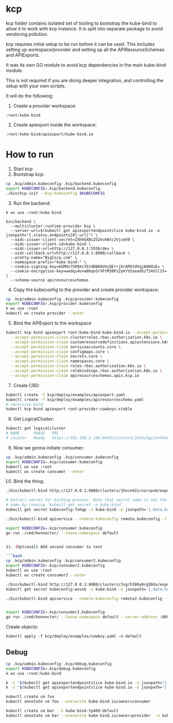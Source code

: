 # kcp 

kcp folder contains isolated set of tooling to bootstrap the kube-bind to allow it to work with kcp instance. 
It is split into separate package to avoid vendoring pollution.

kcp requires initial setup to be run before it can be used. 
This includes setting up workspace/provider and setting up all the APIResourceSchemas and APIExports.

It was its own GO module to avoid kcp dependencies in the main kube-bind module.

This is not required if you are doing deeper integration, and controlling the setup with your own scripts.

It will do the following:
1. Create a provider workspace:
```
:root:kube-bind
```
2. Create apiexport inside the workspace:
```
:root:kube-bind/apiexport/kube-bind.io
```


# How to run

1. Start kcp
2. Bootstrap kcp:
```bash
cp .kcp/admin.kubeconfig .kcp/backend.kubeconfig
export KUBECONFIG=.kcp/backend.kubeconfig
./bin/kcp-init --kcp-kubeconfig $KUBECONFIG
```
3. Run the backend:
```
k ws use :root:kube-bind

bin/backend \
  --multicluster-runtime-provider kcp \
  --server-url=$(kubectl get apiexportendpointslice kube-bind.io -o jsonpath="{.status.endpoints[0].url}") \
  --oidc-issuer-client-secret=ZXhhbXBsZS1hcHAtc2VjcmV0 \
  --oidc-issuer-client-id=kube-bind \
  --oidc-issuer-url=http://127.0.0.1:5556/dex \
  --oidc-callback-url=http://127.0.0.1:8080/callback \
  --pretty-name="BigCorp.com" \
  --namespace-prefix="kube-bind-" \
  --cookie-signing-key=bGMHz7SR9XcI9JdDB68VmjQErrjbrAR9JdVqjAOKHzE= \
  --cookie-encryption-key=wadqi4u+w0bqnSrVFtM38Pz2ykYVIeeadhzT34XlC1Y= \
  --schema-source apiresourceschemas
```


4. Copy the kubeconfig to the provider and create provider workspace:
```bash
cp .kcp/admin.kubeconfig .kcp/provider.kubeconfig
export KUBECONFIG=.kcp/provider.kubeconfig
k ws use :root
kubectl ws create provider --enter
```

5. Bind the APIExport to the workspace
```bash
kubectl kcp bind apiexport root:kube-bind:kube-bind.io --accept-permission-claim clusterrolebindings.rbac.authorization.k8s.io \
  --accept-permission-claim clusterroles.rbac.authorization.k8s.io \
  --accept-permission-claim customresourcedefinitions.apiextensions.k8s.io \
  --accept-permission-claim serviceaccounts.core \
  --accept-permission-claim configmaps.core \
  --accept-permission-claim secrets.core \
  --accept-permission-claim namespaces.core \
  --accept-permission-claim roles.rbac.authorization.k8s.io \
  --accept-permission-claim rolebindings.rbac.authorization.k8s.io \
  --accept-permission-claim apiresourceschemas.apis.kcp.io 
```

7. Create CRD:
```bash
kubectl create -f kcp/deploy/examples/apiexport.yaml  
kubectl create -f kcp/deploy/examples/apiresourceschema.yaml
# recursive bind
kubectl kcp bind apiexport root:provider:cowboys-stable
```

8. Get LogicalCluster:

```bash
kubectl get logicalcluster
# NAME      PHASE   URL                                                    AGE
# cluster   Ready   https://192.168.2.166:6443/clusters/2xh2v3gzjhn4tmve 
```

9. Now we gonna initiate consumer:
```bash
cp .kcp/admin.kubeconfig .kcp/consumer.kubeconfig
export KUBECONFIG=.kcp/consumer.kubeconfig
kubectl ws use :root
kubectl ws create consumer --enter
```

10. Bind the thing:

```bash
./bin/kubectl-bind http://127.0.0.1:8080/clusters/1hnce92irvorvpvm/exports --dry-run -o yaml > apiserviceexport.yaml

# Extract secret for binding process. Note that secret name is not the same as output from command above. Check secret
# name by running `kubectl get secret -n kube-bind` 
kubectl get secret kubeconfig-fxhqp -n kube-bind -o jsonpath='{.data.kubeconfig}' | base64 -d > remote.kubeconfig

./bin/kubectl-bind apiservice --remote-kubeconfig remote.kubeconfig -f apiserviceexport.yaml  --skip-konnector --remote-namespace kube-bind-m5zx4

export KUBECONFIG=.kcp/consumer.kubeconfig
go run ./cmd/konnector/ --lease-namespace default


11. (Optional) Add second consumer to test

```bash
cp .kcp/admin.kubeconfig .kcp/consumer2.kubeconfig
export KUBECONFIG=.kcp/consumer2.kubeconfig
kubectl ws use :root
kubectl ws create consumer2 --enter

./bin/kubectl-bind http://127.0.0.1:8080/clusters/2vgrh380y0cq38du/exports --dry-run -o yaml > apiserviceexport2.yaml
kubectl get secret kubeconfig-wvvsb -n kube-bind -o jsonpath='{.data.kubeconfig}' | base64 -d > remote2.kubeconfig

./bin/kubectl-bind apiservice --remote-kubeconfig remote2.kubeconfig -f apiserviceexport.yaml  --skip-konnector --remote-namespace kube-bind-m5zx4


export KUBECONFIG=.kcp/consumer2.kubeconfig
go run ./cmd/konnector/ --lease-namespace default --server-address :8091
```

Create objects:
```
kubectl apply -f kcp/deploy/examples/cowboy.yaml -n default 
```


## Debug

```bash
cp .kcp/admin.kubeconfig .kcp/debug.kubeconfig   
export KUBECONFIG=.kcp/debug.kubeconfig
k ws use :root:kube-bind

k -s "$(kubectl get apiexportendpointslice kube-bind.io -o jsonpath="{.status.endpoints[0].url}")/clusters/*" api-resources   
k -s "$(kubectl get apiexportendpointslice kube-bind.io -o jsonpath="{.status.endpoints[0].url}")/clusters/*"  get crd

kubectl create cm foo
kubectl annotate cm foo --overwrite kube-bind.io/owner=consumer

kubectl create cm bar  -n kube-bind-tp489-default
kubectl annotate cm bar --overwrite kube-bind.io/owner=provider  -n kube-bind-tp489-default